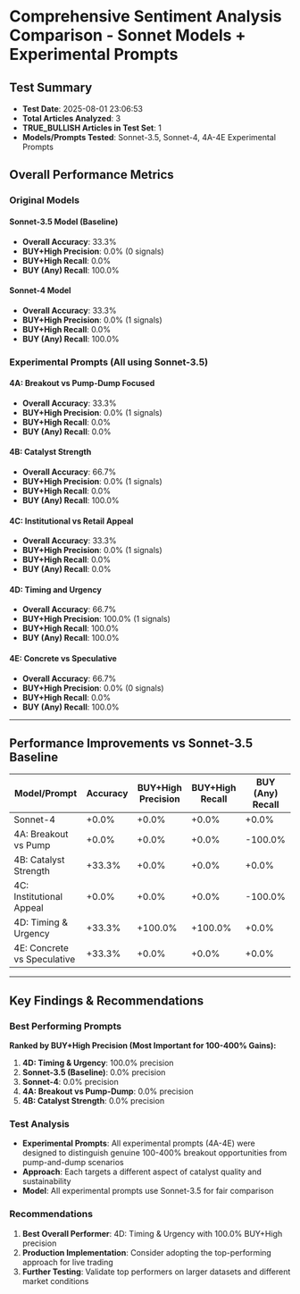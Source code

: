 # Comprehensive Sentiment Analysis Comparison - Sonnet Models + Experimental Prompts

## Test Summary
- **Test Date**: 2025-08-01 23:06:53
- **Total Articles Analyzed**: 3
- **TRUE_BULLISH Articles in Test Set**: 1
- **Models/Prompts Tested**: Sonnet-3.5, Sonnet-4, 4A-4E Experimental Prompts

## Overall Performance Metrics

### Original Models
#### Sonnet-3.5 Model (Baseline)
- **Overall Accuracy**: 33.3%
- **BUY+High Precision**: 0.0% (0 signals)
- **BUY+High Recall**: 0.0%
- **BUY (Any) Recall**: 100.0%

#### Sonnet-4 Model
- **Overall Accuracy**: 33.3%
- **BUY+High Precision**: 0.0% (1 signals)
- **BUY+High Recall**: 0.0%
- **BUY (Any) Recall**: 100.0%

### Experimental Prompts (All using Sonnet-3.5)
#### 4A: Breakout vs Pump-Dump Focused
- **Overall Accuracy**: 33.3%
- **BUY+High Precision**: 0.0% (1 signals)
- **BUY+High Recall**: 0.0%
- **BUY (Any) Recall**: 0.0%

#### 4B: Catalyst Strength
- **Overall Accuracy**: 66.7%
- **BUY+High Precision**: 0.0% (1 signals)
- **BUY+High Recall**: 0.0%
- **BUY (Any) Recall**: 100.0%

#### 4C: Institutional vs Retail Appeal
- **Overall Accuracy**: 33.3%
- **BUY+High Precision**: 0.0% (1 signals)
- **BUY+High Recall**: 0.0%
- **BUY (Any) Recall**: 0.0%

#### 4D: Timing and Urgency
- **Overall Accuracy**: 66.7%
- **BUY+High Precision**: 100.0% (1 signals)
- **BUY+High Recall**: 100.0%
- **BUY (Any) Recall**: 100.0%

#### 4E: Concrete vs Speculative
- **Overall Accuracy**: 66.7%
- **BUY+High Precision**: 0.0% (0 signals)
- **BUY+High Recall**: 0.0%
- **BUY (Any) Recall**: 100.0%

---

## Performance Improvements vs Sonnet-3.5 Baseline

| Model/Prompt | Accuracy | BUY+High Precision | BUY+High Recall | BUY (Any) Recall |
|--------------|----------|-------------------|-----------------|------------------|
| Sonnet-4 | +0.0% | +0.0% | +0.0% | +0.0% |
| 4A: Breakout vs Pump | +0.0% | +0.0% | +0.0% | -100.0% |
| 4B: Catalyst Strength | +33.3% | +0.0% | +0.0% | +0.0% |
| 4C: Institutional Appeal | +0.0% | +0.0% | +0.0% | -100.0% |
| 4D: Timing & Urgency | +33.3% | +100.0% | +100.0% | +0.0% |
| 4E: Concrete vs Speculative | +33.3% | +0.0% | +0.0% | +0.0% |

---

## Key Findings & Recommendations

### Best Performing Prompts

**Ranked by BUY+High Precision (Most Important for 100-400% Gains):**

1. **4D: Timing & Urgency**: 100.0% precision
2. **Sonnet-3.5 (Baseline)**: 0.0% precision
3. **Sonnet-4**: 0.0% precision
4. **4A: Breakout vs Pump-Dump**: 0.0% precision
5. **4B: Catalyst Strength**: 0.0% precision

### Test Analysis
- **Experimental Prompts**: All experimental prompts (4A-4E) were designed to distinguish genuine 100-400% breakout opportunities from pump-and-dump scenarios
- **Approach**: Each targets a different aspect of catalyst quality and sustainability
- **Model**: All experimental prompts use Sonnet-3.5 for fair comparison

### Recommendations
1. **Best Overall Performer**: 4D: Timing & Urgency with 100.0% BUY+High precision
2. **Production Implementation**: Consider adopting the top-performing approach for live trading
3. **Further Testing**: Validate top performers on larger datasets and different market conditions
